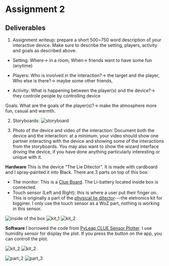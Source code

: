 
# Assignment 2
## Deliverables

1. Assignment writeup: prepare a short 500~750 word description of your interactive device. Make sure to describe the setting, players, activity and goals as described above.


- Setting: Where-> in a room, When-> friends want to have some fun (anytime)

- Players: Who is involved in the interaction?-> the target and the player,  Who else is there?-> maybe some other friends, 

- Activity: What is happening between the player(s) and the device?-> they controle people by controlling device

Goals: What are the goals of the player(s)?-> make the atmosphere more fun, casual and warmth.


   
2. Storyboards:
   ![storyboard](../assignment_2/IMG_6143_cmp.JPG)
   
3. Photo of the device and video of the interaction: Document both the device and the interaction: at a minimum, your video should show one partner interacting with the device and showing some of the interactions from the storyboards. You may also want to show the wizard interface driving the device, if you have done anything particularly interesting or unique with it.

**Hardware**
This is the device "The Lie Ditector". It is made with cardboard and I spray-painted it into Black. There are 3 parts on top of this box:
- The monitor: This is a [Clue Board](https://www.adafruit.com/product/4500). The Li-battery located inside box is connected.
- Touch sensor (Left and Right): this is where a user put their finger on. This is originally a part of the [physical lie ditector](https://www.elekit.co.jp/product/TK-724R)---the eletronics kit for bigginer. I only use the touch sensor as a WoZ part, nothing is working in this sensor.

![inside of the box](../assignment_2/IMG_6541.JPG)
![kit_1](../assignment_2/TK-724R%20Product%20Thumbnail.jpg)
![kit_2](../assignment_2/TK-724R%20Parts%20Thumbnail.png)

**Software**
I borrowed the code from [PyLeap CLUE Sensor Plotter](https://learn.adafruit.com/pyleap-clue-sensor-plotter). I use humidity sensor for display the plot. If you press the button on the app, you can controll the plot.

![kit_2](../assignment_2/IMG_6543.PNG) ![kit_2](../assignment_2/IMG_6542.PNG)


![part_2](../assignment_2/IMG_6144_cmp.JPG)
![part_3](../assignment_2/LD_image.jpeg)